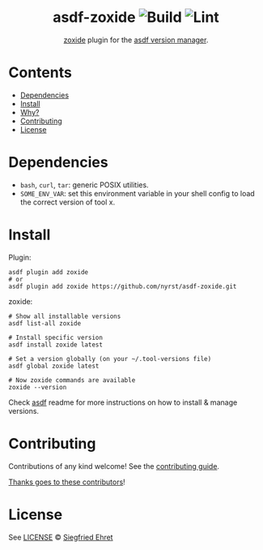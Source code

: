 <div align="center">

# asdf-zoxide ![Build](https://github.com/nyrst/asdf-zoxide/workflows/Build/badge.svg) ![Lint](https://github.com/nyrst/asdf-zoxide/workflows/Lint/badge.svg)

[zoxide](https://github.com/ajeetdsouza/zoxide) plugin for the [asdf version manager](https://asdf-vm.com).

</div>

# Contents

- [Dependencies](#dependencies)
- [Install](#install)
- [Why?](#why)
- [Contributing](#contributing)
- [License](#license)

# Dependencies

- `bash`, `curl`, `tar`: generic POSIX utilities.
- `SOME_ENV_VAR`: set this environment variable in your shell config to load the correct version of tool x.

# Install

Plugin:

```shell
asdf plugin add zoxide
# or
asdf plugin add zoxide https://github.com/nyrst/asdf-zoxide.git
```

zoxide:

```shell
# Show all installable versions
asdf list-all zoxide

# Install specific version
asdf install zoxide latest

# Set a version globally (on your ~/.tool-versions file)
asdf global zoxide latest

# Now zoxide commands are available
zoxide --version
```

Check [asdf](https://github.com/asdf-vm/asdf) readme for more instructions on how to
install & manage versions.

# Contributing

Contributions of any kind welcome! See the [contributing guide](contributing.md).

[Thanks goes to these contributors](https://github.com/nyrst/asdf-zoxide/graphs/contributors)!

# License

See [LICENSE](LICENSE) © [Siegfried Ehret](https://github.com/SiegfriedEhret/)
